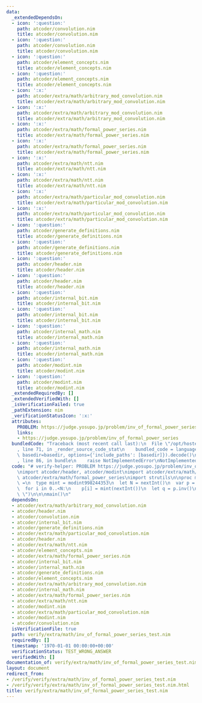 ```yaml
---
data:
  _extendedDependsOn:
  - icon: ':question:'
    path: atcoder/convolution.nim
    title: atcoder/convolution.nim
  - icon: ':question:'
    path: atcoder/convolution.nim
    title: atcoder/convolution.nim
  - icon: ':question:'
    path: atcoder/element_concepts.nim
    title: atcoder/element_concepts.nim
  - icon: ':question:'
    path: atcoder/element_concepts.nim
    title: atcoder/element_concepts.nim
  - icon: ':x:'
    path: atcoder/extra/math/arbitrary_mod_convolution.nim
    title: atcoder/extra/math/arbitrary_mod_convolution.nim
  - icon: ':x:'
    path: atcoder/extra/math/arbitrary_mod_convolution.nim
    title: atcoder/extra/math/arbitrary_mod_convolution.nim
  - icon: ':x:'
    path: atcoder/extra/math/formal_power_series.nim
    title: atcoder/extra/math/formal_power_series.nim
  - icon: ':x:'
    path: atcoder/extra/math/formal_power_series.nim
    title: atcoder/extra/math/formal_power_series.nim
  - icon: ':x:'
    path: atcoder/extra/math/ntt.nim
    title: atcoder/extra/math/ntt.nim
  - icon: ':x:'
    path: atcoder/extra/math/ntt.nim
    title: atcoder/extra/math/ntt.nim
  - icon: ':x:'
    path: atcoder/extra/math/particular_mod_convolution.nim
    title: atcoder/extra/math/particular_mod_convolution.nim
  - icon: ':x:'
    path: atcoder/extra/math/particular_mod_convolution.nim
    title: atcoder/extra/math/particular_mod_convolution.nim
  - icon: ':question:'
    path: atcoder/generate_definitions.nim
    title: atcoder/generate_definitions.nim
  - icon: ':question:'
    path: atcoder/generate_definitions.nim
    title: atcoder/generate_definitions.nim
  - icon: ':question:'
    path: atcoder/header.nim
    title: atcoder/header.nim
  - icon: ':question:'
    path: atcoder/header.nim
    title: atcoder/header.nim
  - icon: ':question:'
    path: atcoder/internal_bit.nim
    title: atcoder/internal_bit.nim
  - icon: ':question:'
    path: atcoder/internal_bit.nim
    title: atcoder/internal_bit.nim
  - icon: ':question:'
    path: atcoder/internal_math.nim
    title: atcoder/internal_math.nim
  - icon: ':question:'
    path: atcoder/internal_math.nim
    title: atcoder/internal_math.nim
  - icon: ':question:'
    path: atcoder/modint.nim
    title: atcoder/modint.nim
  - icon: ':question:'
    path: atcoder/modint.nim
    title: atcoder/modint.nim
  _extendedRequiredBy: []
  _extendedVerifiedWith: []
  _isVerificationFailed: true
  _pathExtension: nim
  _verificationStatusIcon: ':x:'
  attributes:
    PROBLEM: https://judge.yosupo.jp/problem/inv_of_formal_power_series
    links:
    - https://judge.yosupo.jp/problem/inv_of_formal_power_series
  bundledCode: "Traceback (most recent call last):\n  File \"/opt/hostedtoolcache/Python/3.9.6/x64/lib/python3.9/site-packages/onlinejudge_verify/documentation/build.py\"\
    , line 71, in _render_source_code_stat\n    bundled_code = language.bundle(stat.path,\
    \ basedir=basedir, options={'include_paths': [basedir]}).decode()\n  File \"/opt/hostedtoolcache/Python/3.9.6/x64/lib/python3.9/site-packages/onlinejudge_verify/languages/nim.py\"\
    , line 86, in bundle\n    raise NotImplementedError\nNotImplementedError\n"
  code: "# verify-helper: PROBLEM https://judge.yosupo.jp/problem/inv_of_formal_power_series\n\
    \nimport atcoder/header, atcoder/modint\nimport atcoder/extra/math/ntt\nimport\
    \ atcoder/extra/math/formal_power_series\nimport strutils\n\nproc main():void\
    \ =\n  type mint = modint998244353\n  let N = nextInt()\n  var p = initFormalPowerSeries[mint](N)\n\
    \  for i in 0..<N:\n    p[i] = mint(nextInt())\n  let q = p.inv()\n  echo q.join(\"\
    \ \")\n\n\nmain()\n"
  dependsOn:
  - atcoder/extra/math/arbitrary_mod_convolution.nim
  - atcoder/header.nim
  - atcoder/convolution.nim
  - atcoder/internal_bit.nim
  - atcoder/generate_definitions.nim
  - atcoder/extra/math/particular_mod_convolution.nim
  - atcoder/header.nim
  - atcoder/extra/math/ntt.nim
  - atcoder/element_concepts.nim
  - atcoder/extra/math/formal_power_series.nim
  - atcoder/internal_bit.nim
  - atcoder/internal_math.nim
  - atcoder/generate_definitions.nim
  - atcoder/element_concepts.nim
  - atcoder/extra/math/arbitrary_mod_convolution.nim
  - atcoder/internal_math.nim
  - atcoder/extra/math/formal_power_series.nim
  - atcoder/extra/math/ntt.nim
  - atcoder/modint.nim
  - atcoder/extra/math/particular_mod_convolution.nim
  - atcoder/modint.nim
  - atcoder/convolution.nim
  isVerificationFile: true
  path: verify/extra/math/inv_of_formal_power_series_test.nim
  requiredBy: []
  timestamp: '1970-01-01 00:00:00+00:00'
  verificationStatus: TEST_WRONG_ANSWER
  verifiedWith: []
documentation_of: verify/extra/math/inv_of_formal_power_series_test.nim
layout: document
redirect_from:
- /verify/verify/extra/math/inv_of_formal_power_series_test.nim
- /verify/verify/extra/math/inv_of_formal_power_series_test.nim.html
title: verify/extra/math/inv_of_formal_power_series_test.nim
---
```

